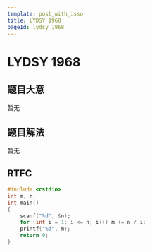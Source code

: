 ```yaml
---
template: post_with_isso
title: LYDSY 1968
pageId: lydsy_1968
---
```


# LYDSY 1968
<span id="poem"></span><script>$(function(){$.ajax('/api/poem?rnd='+Date.now()+Math.random()).done(function(data){$('#poem').text(data);});});</script>
## 题目大意
暂无

## 题目解法
暂无

## RTFC

```cpp
#include <cstdio>
int m, n;
int main()
{
    scanf("%d", &n);
    for (int i = 1; i <= n; i++) m += n / i;
    printf("%d", m);
    return 0;
}
```
<div id="__comment"></div>
